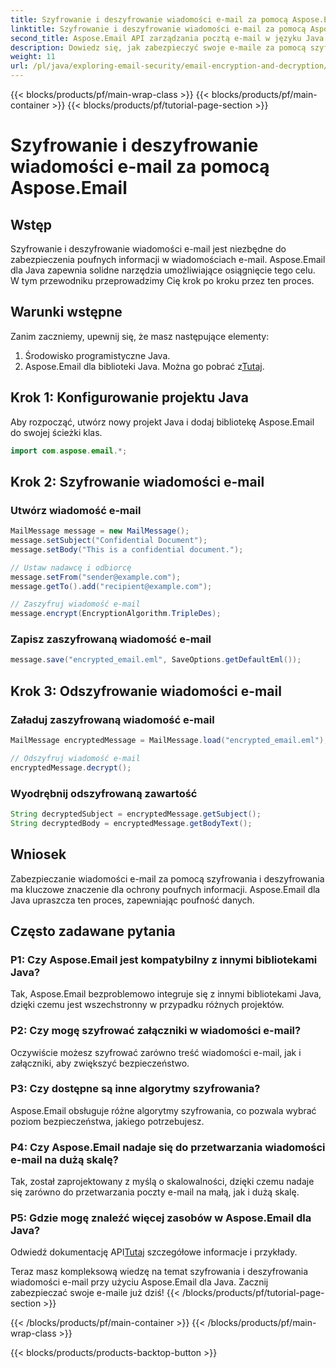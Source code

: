 ```yaml
---
title: Szyfrowanie i deszyfrowanie wiadomości e-mail za pomocą Aspose.Email
linktitle: Szyfrowanie i deszyfrowanie wiadomości e-mail za pomocą Aspose.Email
second_title: Aspose.Email API zarządzania pocztą e-mail w języku Java
description: Dowiedz się, jak zabezpieczyć swoje e-maile za pomocą szyfrowania i deszyfrowania wiadomości e-mail przy użyciu Aspose.Email dla Java. Zawiera przewodnik krok po kroku, kod źródłowy i często zadawane pytania.
weight: 11
url: /pl/java/exploring-email-security/email-encryption-and-decryption/
---
```


{{< blocks/products/pf/main-wrap-class >}}
{{< blocks/products/pf/main-container >}}
{{< blocks/products/pf/tutorial-page-section >}}

# Szyfrowanie i deszyfrowanie wiadomości e-mail za pomocą Aspose.Email


## Wstęp

Szyfrowanie i deszyfrowanie wiadomości e-mail jest niezbędne do zabezpieczenia poufnych informacji w wiadomościach e-mail. Aspose.Email dla Java zapewnia solidne narzędzia umożliwiające osiągnięcie tego celu. W tym przewodniku przeprowadzimy Cię krok po kroku przez ten proces.

## Warunki wstępne

Zanim zaczniemy, upewnij się, że masz następujące elementy:

1. Środowisko programistyczne Java.
2.  Aspose.Email dla biblioteki Java. Można go pobrać z[Tutaj](https://releases.aspose.com/email/java/).

## Krok 1: Konfigurowanie projektu Java

Aby rozpocząć, utwórz nowy projekt Java i dodaj bibliotekę Aspose.Email do swojej ścieżki klas.

```java
import com.aspose.email.*;
```

## Krok 2: Szyfrowanie wiadomości e-mail

### Utwórz wiadomość e-mail

```java
MailMessage message = new MailMessage();
message.setSubject("Confidential Document");
message.setBody("This is a confidential document.");

// Ustaw nadawcę i odbiorcę
message.setFrom("sender@example.com");
message.getTo().add("recipient@example.com");

// Zaszyfruj wiadomość e-mail
message.encrypt(EncryptionAlgorithm.TripleDes);
```

### Zapisz zaszyfrowaną wiadomość e-mail

```java
message.save("encrypted_email.eml", SaveOptions.getDefaultEml());
```

## Krok 3: Odszyfrowanie wiadomości e-mail

### Załaduj zaszyfrowaną wiadomość e-mail

```java
MailMessage encryptedMessage = MailMessage.load("encrypted_email.eml");

// Odszyfruj wiadomość e-mail
encryptedMessage.decrypt();
```

### Wyodrębnij odszyfrowaną zawartość

```java
String decryptedSubject = encryptedMessage.getSubject();
String decryptedBody = encryptedMessage.getBodyText();
```

## Wniosek

Zabezpieczanie wiadomości e-mail za pomocą szyfrowania i deszyfrowania ma kluczowe znaczenie dla ochrony poufnych informacji. Aspose.Email dla Java upraszcza ten proces, zapewniając poufność danych.

## Często zadawane pytania

### P1: Czy Aspose.Email jest kompatybilny z innymi bibliotekami Java?

Tak, Aspose.Email bezproblemowo integruje się z innymi bibliotekami Java, dzięki czemu jest wszechstronny w przypadku różnych projektów.

### P2: Czy mogę szyfrować załączniki w wiadomości e-mail?

Oczywiście możesz szyfrować zarówno treść wiadomości e-mail, jak i załączniki, aby zwiększyć bezpieczeństwo.

### P3: Czy dostępne są inne algorytmy szyfrowania?

Aspose.Email obsługuje różne algorytmy szyfrowania, co pozwala wybrać poziom bezpieczeństwa, jakiego potrzebujesz.

### P4: Czy Aspose.Email nadaje się do przetwarzania wiadomości e-mail na dużą skalę?

Tak, został zaprojektowany z myślą o skalowalności, dzięki czemu nadaje się zarówno do przetwarzania poczty e-mail na małą, jak i dużą skalę.

### P5: Gdzie mogę znaleźć więcej zasobów w Aspose.Email dla Java?

 Odwiedź dokumentację API[Tutaj](https://reference.aspose.com/email/java/) szczegółowe informacje i przykłady.

Teraz masz kompleksową wiedzę na temat szyfrowania i deszyfrowania wiadomości e-mail przy użyciu Aspose.Email dla Java. Zacznij zabezpieczać swoje e-maile już dziś!
{{< /blocks/products/pf/tutorial-page-section >}}

{{< /blocks/products/pf/main-container >}}
{{< /blocks/products/pf/main-wrap-class >}}

{{< blocks/products/products-backtop-button >}}
